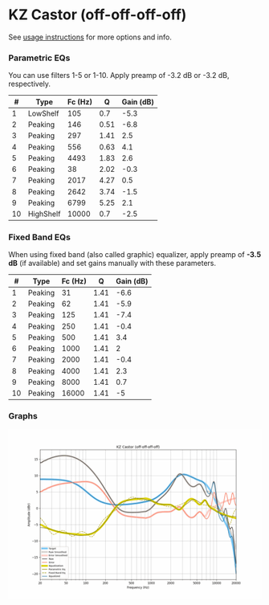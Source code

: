 # KZ Castor (off-off-off-off)
See [usage instructions](https://github.com/jaakkopasanen/AutoEq#usage) for more options and info.

### Parametric EQs
You can use filters 1-5 or 1-10. Apply preamp of -3.2 dB or -3.2 dB, respectively.

|   # | Type      |   Fc (Hz) |    Q |   Gain (dB) |
|-----|-----------|-----------|------|-------------|
|   1 | LowShelf  |       105 | 0.7  |        -5.3 |
|   2 | Peaking   |       146 | 0.51 |        -6.8 |
|   3 | Peaking   |       297 | 1.41 |         2.5 |
|   4 | Peaking   |       556 | 0.63 |         4.1 |
|   5 | Peaking   |      4493 | 1.83 |         2.6 |
|   6 | Peaking   |        38 | 2.02 |        -0.3 |
|   7 | Peaking   |      2017 | 4.27 |         0.5 |
|   8 | Peaking   |      2642 | 3.74 |        -1.5 |
|   9 | Peaking   |      6799 | 5.25 |         2.1 |
|  10 | HighShelf |     10000 | 0.7  |        -2.5 |

### Fixed Band EQs
When using fixed band (also called graphic) equalizer, apply preamp of **-3.5 dB** (if available) and set gains manually with these parameters.

|   # | Type    |   Fc (Hz) |    Q |   Gain (dB) |
|-----|---------|-----------|------|-------------|
|   1 | Peaking |        31 | 1.41 |        -6.6 |
|   2 | Peaking |        62 | 1.41 |        -5.9 |
|   3 | Peaking |       125 | 1.41 |        -7.4 |
|   4 | Peaking |       250 | 1.41 |        -0.4 |
|   5 | Peaking |       500 | 1.41 |         3.4 |
|   6 | Peaking |      1000 | 1.41 |         2   |
|   7 | Peaking |      2000 | 1.41 |        -0.4 |
|   8 | Peaking |      4000 | 1.41 |         2.3 |
|   9 | Peaking |      8000 | 1.41 |         0.7 |
|  10 | Peaking |     16000 | 1.41 |        -5   |

### Graphs
![](./KZ%20Castor%20(off-off-off-off).png)
